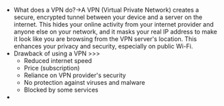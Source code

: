 - What does a VPN do?→A VPN (Virtual Private Network) creates a secure, encrypted tunnel between your device and a server on the internet. This hides your online activity from your internet provider and anyone else on your network, and it masks your real IP address to make it look like you are browsing from the VPN server's location. This enhances your privacy and security, especially on public Wi-Fi.
- Drawback of using a VPN >>>
    - Reduced internet speed
    - Price (subscription)
    - Reliance on VPN provider's security
    - No protection against viruses and malware
    - Blocked by some services
- 
